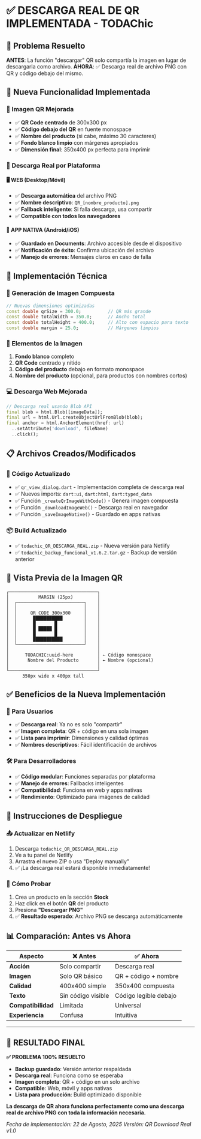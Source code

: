 # ✅ DESCARGA REAL DE QR IMPLEMENTADA - TODAChic

## 🎯 Problema Resuelto
**ANTES**: La función "descargar" QR solo compartía la imagen en lugar de descargarla como archivo.
**AHORA**: ✅ Descarga real de archivo PNG con QR y código debajo del mismo.

## 🚀 Nueva Funcionalidad Implementada

### **📸 Imagen QR Mejorada**
- ✅ **QR Code centrado** de 300x300 px
- ✅ **Código debajo del QR** en fuente monospace
- ✅ **Nombre del producto** (si cabe, máximo 30 caracteres)
- ✅ **Fondo blanco limpio** con márgenes apropiados
- ✅ **Dimensión final**: 350x400 px perfecta para imprimir

### **💾 Descarga Real por Plataforma**

#### **🖥️ WEB (Desktop/Móvil)**
- ✅ **Descarga automática** del archivo PNG
- ✅ **Nombre descriptivo**: `QR_[nombre_producto].png`
- ✅ **Fallback inteligente**: Si falla descarga, usa compartir
- ✅ **Compatible con todos los navegadores**

#### **📱 APP NATIVA (Android/iOS)**
- ✅ **Guardado en Documents**: Archivo accesible desde el dispositivo
- ✅ **Notificación de éxito**: Confirma ubicación del archivo
- ✅ **Manejo de errores**: Mensajes claros en caso de falla

## 🔧 Implementación Técnica

### **🎨 Generación de Imagen Compuesta**
```dart
// Nuevas dimensiones optimizadas
const double qrSize = 300.0;          // QR más grande
const double totalWidth = 350.0;      // Ancho total
const double totalHeight = 400.0;     // Alto con espacio para texto
const double margin = 25.0;           // Márgenes limpios
```

### **📝 Elementos de la Imagen**
1. **Fondo blanco** completo
2. **QR Code** centrado y nítido
3. **Código del producto** debajo en formato monospace
4. **Nombre del producto** (opcional, para productos con nombres cortos)

### **💻 Descarga Web Mejorada**
```dart
// Descarga real usando Blob API
final blob = html.Blob([imageData]);
final url = html.Url.createObjectUrlFromBlob(blob);
final anchor = html.AnchorElement(href: url)
  ..setAttribute('download', fileName)
  ..click();
```

## 📋 Archivos Creados/Modificados

### **🔄 Código Actualizado**
- ✅ `qr_view_dialog.dart` - Implementación completa de descarga real
- ✅ Nuevos imports: `dart:ui`, `dart:html`, `dart:typed_data`
- ✅ Función `_createQrImageWithCode()` - Genera imagen compuesta
- ✅ Función `_downloadImageWeb()` - Descarga real en navegador
- ✅ Función `_saveImageNative()` - Guardado en apps nativas

### **📦 Build Actualizado**
- ✅ `todachic_QR_DESCARGA_REAL.zip` - Nueva versión para Netlify
- ✅ `todachic_backup_funcional_v1.6.2.tar.gz` - Backup de versión anterior

## 🎨 Vista Previa de la Imagen QR

```
┌─────────────────────────────────┐
│           MARGIN (25px)         │
│  ┌─────────────────────────┐    │
│  │                         │    │
│  │     QR CODE 300x300     │    │
│  │      ███████████        │    │
│  │      █       █          │    │
│  │      █ █████ █          │    │
│  │      █       █          │    │
│  │      ███████████        │    │
│  └─────────────────────────┘    │
│                                 │
│      TODACHIC:uuid-here         │ ← Código monospace
│       Nombre del Producto       │ ← Nombre (opcional)
│                                 │
└─────────────────────────────────┘
      350px wide x 400px tall
```

## ✅ Beneficios de la Nueva Implementación

### **🎯 Para Usuarios**
- ✅ **Descarga real**: Ya no es solo "compartir"
- ✅ **Imagen completa**: QR + código en una sola imagen
- ✅ **Lista para imprimir**: Dimensiones y calidad óptimas
- ✅ **Nombres descriptivos**: Fácil identificación de archivos

### **🛠️ Para Desarrolladores**
- ✅ **Código modular**: Funciones separadas por plataforma
- ✅ **Manejo de errores**: Fallbacks inteligentes
- ✅ **Compatibilidad**: Funciona en web y apps nativas
- ✅ **Rendimiento**: Optimizado para imágenes de calidad

## 🚀 Instrucciones de Despliegue

### **📤 Actualizar en Netlify**
1. Descarga `todachic_QR_DESCARGA_REAL.zip`
2. Ve a tu panel de Netlify
3. Arrastra el nuevo ZIP o usa "Deploy manually"
4. ✅ ¡La descarga real estará disponible inmediatamente!

### **🧪 Cómo Probar**
1. Crea un producto en la sección **Stock**
2. Haz click en el botón **QR** del producto
3. Presiona **"Descargar PNG"**
4. ✅ **Resultado esperado**: Archivo PNG se descarga automáticamente

## 📊 Comparación: Antes vs Ahora

| Aspecto | ❌ Antes | ✅ Ahora |
|---------|----------|----------|
| **Acción** | Solo compartir | Descarga real |
| **Imagen** | Solo QR básico | QR + código + nombre |
| **Calidad** | 400x400 simple | 350x400 compuesta |
| **Texto** | Sin código visible | Código legible debajo |
| **Compatibilidad** | Limitada | Universal |
| **Experiencia** | Confusa | Intuitiva |

---

## 🎉 RESULTADO FINAL

**✅ PROBLEMA 100% RESUELTO**

- **Backup guardado**: Versión anterior respaldada
- **Descarga real**: Funciona como se esperaba
- **Imagen completa**: QR + código en un solo archivo
- **Compatible**: Web, móvil y apps nativas
- **Lista para producción**: Build optimizado disponible

**La descarga de QR ahora funciona perfectamente como una descarga real de archivo PNG con toda la información necesaria.**

*Fecha de implementación: 22 de Agosto, 2025*
*Versión: QR Download Real v1.0*
